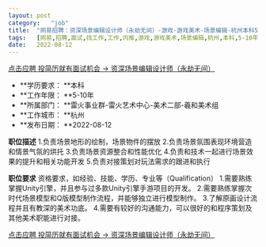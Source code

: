 ```yaml
---
layout:	post
category:	"job"
title:	"网易招聘：资深场景编辑设计师（永劫无间）-游戏-游戏美术-场景编辑-杭州本科5-10年"
tags:	[网易,招聘,面试,找工作,工作,内推,游戏,游戏美术,场景编辑,杭州,本科,5-10年]
date:	2022-08-12
---
```


[点击应聘 投简历就有面试机会 -> 资深场景编辑设计师（永劫无间）](http://mobile.bole.netease.com/bole/boleDetail?id=42286&employeeId=346f03c3cda5f04c&key=all)



- **学历要求： **本科
- **工作年限： **5-10年
- **所属部门： **雷火事业群-雷火艺术中心-美术二部-羲和美术组
- **工作城市： **杭州
- **发布日期： **2022-08-12



**职位描述**
1.负责场景地形的绘制，场景物件的摆放
2.负责场景氛围表现环境营造和情景气氛的烘托
3.负责场景资源整合和性能优化
4.负责和技术一起进行场景效果的提升和相关功能开发
5.负责对接策划对玩法需求的跟进和执行



**职位要求**
资格要求，如经验、技能、学历、专业等（Qualification）
1.需要熟练掌握Unity引擎，并且参与过多款Unity引擎手游项目的开发。
2.需要熟练掌握次时代场景模型和Q版模型制作流程，并能够独立进行模型制作。
3.了解原画设计流程并且有教深的美术功底。
4.需要有较好的沟通能力，可以很好的和程序策划及其他美术职能进行对接。



[点击应聘 投简历就有面试机会 -> 资深场景编辑设计师（永劫无间）](http://mobile.bole.netease.com/bole/boleDetail?id=42286&employeeId=346f03c3cda5f04c&key=all)
